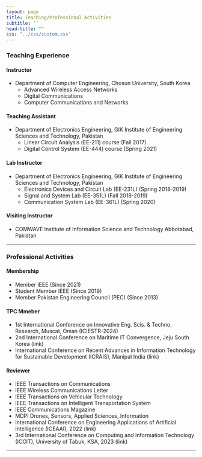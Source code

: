 ```yaml
---
layout: page
title: Teaching/Professional Activities
subtitle: ''
head-title: ""
css: "../css/custom.css"
---
```


### Teaching Experience

#### Instructor        
- Department of Computer Engineering, Chosun University, South Korea
  - Advanced Wireless Access Networks
  - Digital Communications
  - Computer Communications and Networks

#### Teaching Assistant        
- Department of Electronics Engineering, GIK Institute of Engineering Sciences and Technology, Pakistan
  - Linear Circuit Analysis (EE-211) course (Fall 2017)
  - Digital Control System (EE-444) course (Spring 2021)

#### Lab Instructor        
- Department of Electronics Engineering, GIK Institute of Engineering Sciences and Technology, Pakistan
  - Electronics Devices and Circuit Lab (EE-231L) (Spring 2018-2019)
  - Signal and System Lab (EE-351L) (Fall 2018-2019)
  - Communication System Lab (EE-361L) (Spring 2020)

#### Visiting Instructor        
- COMWAVE Institute of Information Science and Technology Abbotabad, Pakistan

----
  
### Professional Activities

#### Membership
- Member IEEE (Since 2021)
- Student Member IEEE (Since 2019)
- Member Pakistan Engineering Council (PEC) (Since 2013)

#### TPC Mmeber
- 1st International Conference on Innovative Eng. Scis. & Techno. Research, Muscat, Oman (ICIESTR-2024)
- 2nd International Conference on Maritime IT Convergence, Jeju South Korea (link)
- International Conference on Recent Advances in Information Technology for Sustainable Development (ICRAIS), Manipal India (link)

#### Reviewer 
- IEEE Transactions on Communications
- IEEE Wireless Communications Letter
- IEEE Transactions on Vehicular Technology
- IEEE Transactions on Intelligent Transportation System
- IEEE Communications Magazine
- MDPI Drones, Sensors, Applied Sciences, Information
- International Conference on Engineering Applications of Artificial Intelligence (ICEAAI), 2022 (link)
- 3rd International Conference on Computing and Information Technology (ICCIT), University of Tabuk, KSA, 2023 (link)

----
